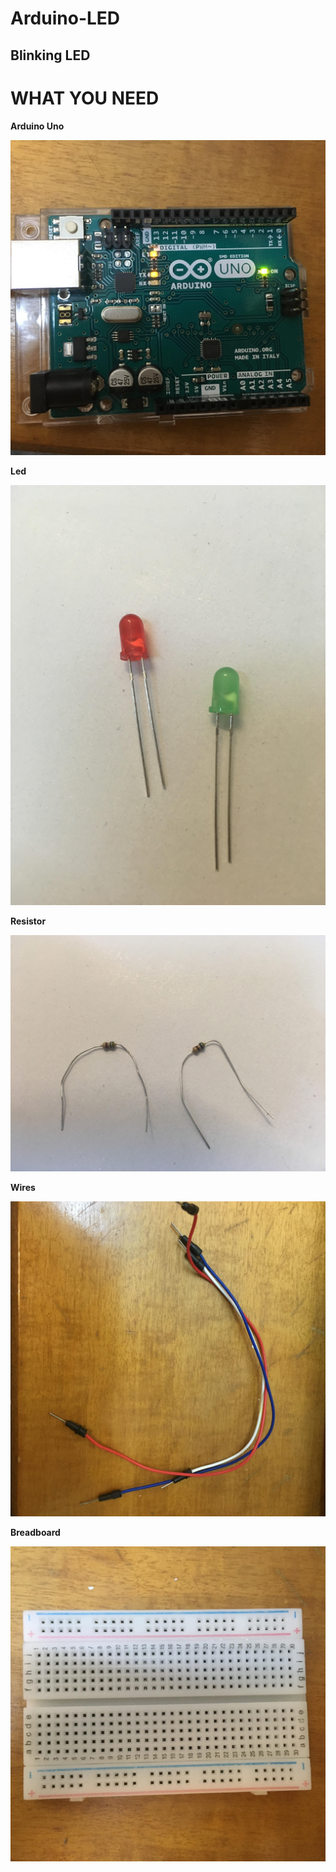 # Arduino-LED
## Blinking LED

# WHAT YOU NEED

**Arduino Uno**
<p><img src ="arduino uno.jpg" title="Arduino uno" /> </p>

**Led**
<p><img src = "LED.jpg" title = "LED" /></p>

**Resistor**

<p><img src = "resistor.jpg" title = "Resistor" /> </p>

**Wires**

<p><img src ="wires.jpg"  title = "Wires"/> </p>

**Breadboard**

<p><img src ="board.jpg" title = "Breadboard"/> </p>
